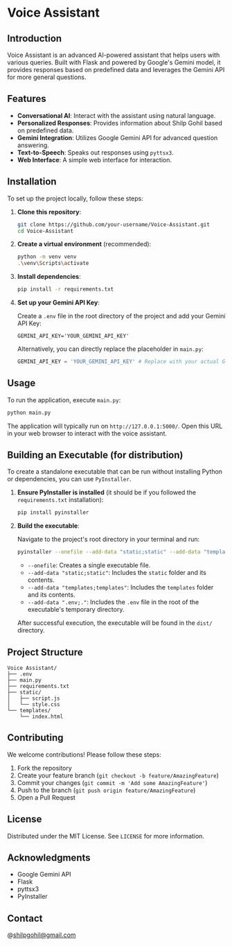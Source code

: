 # Voice Assistant

## Introduction
Voice Assistant is an advanced AI-powered assistant that helps users with various queries. Built with Flask and powered by Google's Gemini model, it provides responses based on predefined data and leverages the Gemini API for more general questions.

## Features
- **Conversational AI**: Interact with the assistant using natural language.
- **Personalized Responses**: Provides information about Shilp Gohil based on predefined data.
- **Gemini Integration**: Utilizes Google Gemini API for advanced question answering.
- **Text-to-Speech**: Speaks out responses using `pyttsx3`.
- **Web Interface**: A simple web interface for interaction.

## Installation

To set up the project locally, follow these steps:

1.  **Clone this repository**:

    ```bash
    git clone https://github.com/your-username/Voice-Assistant.git
    cd Voice-Assistant
    ```

2.  **Create a virtual environment** (recommended):

    ```bash
    python -m venv venv
    .\venv\Scripts\activate
    ```

3.  **Install dependencies**:

    ```bash
    pip install -r requirements.txt
    ```

4.  **Set up your Gemini API Key**:

    Create a `.env` file in the root directory of the project and add your Gemini API Key:

    ```
    GEMINI_API_KEY='YOUR_GEMINI_API_KEY'
    ```

    Alternatively, you can directly replace the placeholder in `main.py`:

    ```python
    GEMINI_API_KEY = 'YOUR_GEMINI_API_KEY' # Replace with your actual Gemini API Key
    ```

## Usage

To run the application, execute `main.py`:

```bash
python main.py
```

The application will typically run on `http://127.0.0.1:5000/`. Open this URL in your web browser to interact with the voice assistant.

## Building an Executable (for distribution)

To create a standalone executable that can be run without installing Python or dependencies, you can use `PyInstaller`.

1.  **Ensure PyInstaller is installed** (it should be if you followed the `requirements.txt` installation):

    ```bash
    pip install pyinstaller
    ```

2.  **Build the executable**:

    Navigate to the project's root directory in your terminal and run:

    ```bash
    pyinstaller --onefile --add-data "static;static" --add-data "templates;templates" --add-data ".env;." main.py
    ```

    -   `--onefile`: Creates a single executable file.
    -   `--add-data "static;static"`: Includes the `static` folder and its contents.
    -   `--add-data "templates;templates"`: Includes the `templates` folder and its contents.
    -   `--add-data ".env;."`: Includes the `.env` file in the root of the executable's temporary directory.

    After successful execution, the executable will be found in the `dist/` directory.

## Project Structure

```
Voice Assistant/
├── .env
├── main.py
├── requirements.txt
├── static/
│   ├── script.js
│   └── style.css
└── templates/
    └── index.html
```

## Contributing

We welcome contributions! Please follow these steps:

1.  Fork the repository
2.  Create your feature branch (`git checkout -b feature/AmazingFeature`)
3.  Commit your changes (`git commit -m 'Add some AmazingFeature'`)
4.  Push to the branch (`git push origin feature/AmazingFeature`)
5.  Open a Pull Request

## License

Distributed under the MIT License. See `LICENSE` for more information.

## Acknowledgments

-   Google Gemini API
-   Flask
-   pyttsx3
-   PyInstaller

## Contact

@shilpgohil@gmail.com